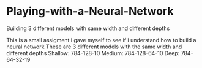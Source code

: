 # Playing-with-a-Neural-Network
Building 3 different models with same width and different depths

This is a small assigment i gave myself to see if i understand how to build a neural network
These are 3 different models with the same width and different depths
Shallow: 784-128-10
Medium: 784-128-64-10
Deep: 784-64-32-19
